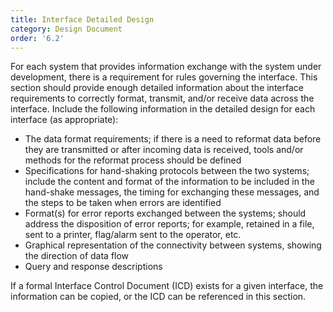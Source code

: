 ```yaml
---
title: Interface Detailed Design
category: Design Document
order: '6.2'
---
```


For each system that provides information exchange with the system under development, there is a requirement for rules governing the interface.  This section should provide enough detailed information about the interface requirements to correctly format, transmit, and/or receive data across the interface.  Include the following information in the detailed design for each interface (as appropriate):

- The data format requirements; if there is a need to reformat data before they are transmitted or after incoming data is received, tools and/or methods for the reformat process should be defined
- Specifications for hand-shaking protocols between the two systems; include the content and format of the information to be included in the hand-shake messages, the timing for exchanging these messages, and the steps to be taken when errors are identified
- Format(s) for error reports exchanged between the systems; should address the disposition of error reports; for example, retained in a file, sent to a printer, flag/alarm sent to the operator, etc.
- Graphical representation of the connectivity between systems, showing the direction of data flow
- Query and response descriptions

If a formal Interface Control Document (ICD) exists for a given interface, the information can be copied, or the ICD can be referenced in this section.
